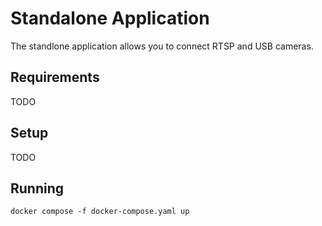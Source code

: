 # Standalone Application

The standlone application allows you to connect RTSP and USB cameras. 

## Requirements

TODO

## Setup

TODO

## Running

```
docker compose -f docker-compose.yaml up
```

